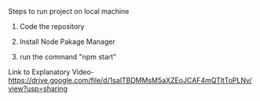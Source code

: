 Steps to run project on local machine
1) Code the repository

2) Install Node Pakage Manager

3) run the command "npm start"


Link to Explanatory Video- https://drive.google.com/file/d/1salTBDMMsM5aXZEoJCAF4mQTltToPLNv/view?usp=sharing
